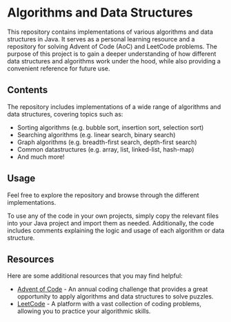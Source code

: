 # Algorithms and Data Structures

This repository contains implementations of various algorithms and data structures in Java. 
It serves as a personal learning resource and a repository for solving Advent of Code (AoC) and LeetCode problems. 
The purpose of this project is to gain a deeper understanding of how different data structures and algorithms work under the hood, while also providing a convenient reference for future use.

## Contents

The repository includes implementations of a wide range of algorithms and data structures, covering topics such as:

- Sorting algorithms (e.g. bubble sort, insertion sort, selection sort)
- Searching algorithms (e.g. linear search, binary search)
- Graph algorithms (e.g. breadth-first search, depth-first search)
- Common datastructures (e.g. array, list, linked-list, hash-map)
- And much more!

## Usage

Feel free to explore the repository and browse through the different implementations.

To use any of the code in your own projects, simply copy the relevant files into your Java project and import them as needed. Additionally, the code includes comments explaining the logic and usage of each algorithm or data structure.

## Resources

Here are some additional resources that you may find helpful:

 - [Advent of Code](https://adventofcode.com/) - An annual coding challenge that provides a great opportunity to apply algorithms and data structures to solve puzzles.
 - [LeetCode](https://leetcode.com/) - A platform with a vast collection of coding problems, allowing you to practice your algorithmic skills.